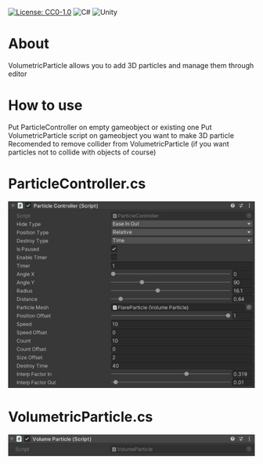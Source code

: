 [![License: CC0-1.0](https://licensebuttons.net/l/zero/1.0/80x15.png)](http://creativecommons.org/publicdomain/zero/1.0/)
<img alt="C#" src="https://img.shields.io/badge/c%23-%23239120.svg?style=for-the-badge&logo=c-sharp&logoColor=white"/>
<img alt="Unity" src="https://img.shields.io/badge/unity-%23000000.svg?style=for-the-badge&logo=unity&logoColor=white"/>

# About
  VolumetricParticle allows you to add 3D particles and manage them through editor

# How to use
  Put ParticleController on empty gameobject or existing one
  Put VolumetricParticle script on gameobject you want to make 3D particle
  Recomended to remove collider from VolumetricParticle (if you want particles not to collide with objects of course)
# ParticleController.cs
![alt text](https://github.com/1dxrpz/ParticleController/blob/main/PC.jpg?raw=true)

# VolumetricParticle.cs
![alt text](https://github.com/1dxrpz/ParticleController/blob/main/VP.jpg?raw=true)

